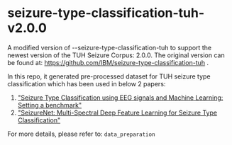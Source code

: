 # seizure-type-classification-tuh-v2.0.0

A modified version of --seizure-type-classification-tuh to support the newest version of the TUH Seizure Corpus: 2.0.0.
The original version can be found at: https://github.com/IBM/seizure-type-classification-tuh .

In this repo, it generated pre-processed dataset for TUH seizure type classification which has been used in below 2 papers:
1. ["Seizure Type Classification using EEG signals and Machine Learning: Setting a benchmark"](https://arxiv.org/abs/1902.01012)
2. ["SeizureNet: Multi-Spectral Deep Feature Learning for Seizure Type Classification"](https://arxiv.org/abs/1903.03232)

For more details, please refer to: `data_preparation`




